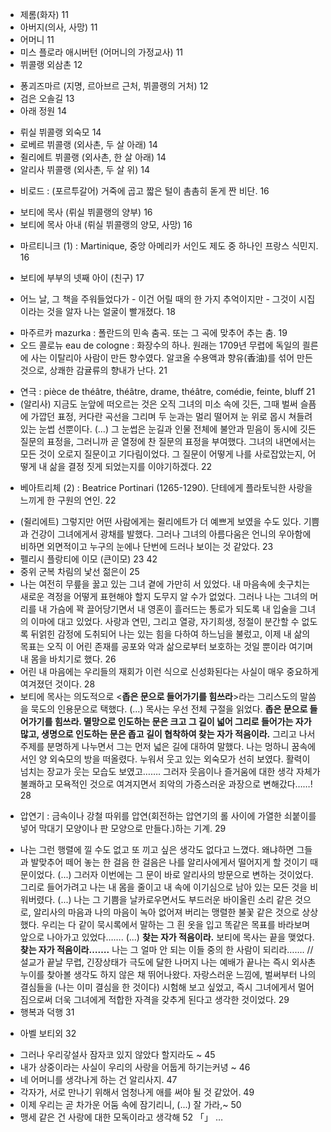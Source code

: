 - 제롬(화자) 11
- 아버지(의사, 사망) 11
- 어머니 11
- 미스 플로라 애시버턴 (어머니의 가정교사) 11
- 뷔콜랭 외삼촌 12
* 퐁괴즈마르 (지명, 르아브르 근처, 뷔콜랭의 거처) 12
* 검은 오솔길 13
* 아래 정원 14
- 뤼실 뷔콜랭 외숙모 14
- 로베르 뷔콜랭 (외사촌, 두 살 아래) 14
- 쥘리에트 뷔콜랭 (외사촌, 한 살 아래) 14
- 알리사 뷔콜랭 (외사촌, 두 살 위) 14
+ 비로드 : (포르투갈어) 거죽에 곱고 짧은 털이 촘촘히 돋게 짠 비단. 16
- 보티에 목사 (뤼실 뷔콜랭의 양부) 16
- 보티에 목사 아내 (뤼실 뷔콜랭의 양모, 사망) 16
+ 마르티니크 (1) : Martinique, 중앙 아메리카 서인도 제도 중 하나인 프랑스 식민지. 16
- 보티에 부부의 넷째 아이 (친구) 17
* 어느 날, 그 책을 주워들었다가 - 이건 어릴 때의 한 가지 추억이지만 - 그것이 시집이라는 것을 알자 나는 얼굴이 빨개졌다. 18
+ 마주르카 mazurka : 폴란드의 민속 춤곡. 또는 그 곡에 맞추어 추는 춤. 19
+ 오드 콜로뉴 eau de cologne : 화장수의 하나. 원래는 1709년 무렵에 독일의 쾰른에 사는 이탈리아 사람이 만든 향수였다. 알코올 수용액과 향유(香油)를 섞어 만든 것으로, 상쾌한 감귤류의 향내가 난다. 21
* 연극 : pièce de théâtre, théâtre, drame, théâtre, comédie, feinte, bluff 21
* (알리사) 지금도 눈앞에 떠오르는 것은 오직 그녀의 미소 속에 깃든, 그때 벌써 슬픔에 가깝던 표정, 커다란 곡선을 그리며 두 눈과는 멀리 떨어져 눈 위로 몹시 쳐들려 있는 눈썹 선뿐이다. (...) 그 눈썹은 눈길과 인물 전체에 불안과 믿음이 동시에 깃든 질문의 표정을, 그러니까 곧 열정에 찬 질문의 표정을 부여했다. 그녀의 내면에서는 모든 것이 오로지 질문이고 기다림이었다. 그 질문이 어떻게 나를 사로잡았는지, 어떻게 내 삶을 결정 짓게 되었는지를 이야기하겠다. 22
+ 베아트리체 (2) : Beatrice Portinari (1265-1290). 단테에게 플라토닉한 사랑을 느끼게 한 구원의 연인. 22
* (쥘리에트) 그렇지만 어떤 사람에게는 쥘리에트가 더 예쁘게 보였을 수도 있다. 기쁨과 건강이 그녀에게서 광채를 발했다. 그러나 그녀의 아름다움은 언니의 우아함에 비하면 외면적이고 누구의 눈에나 단번에 드러나 보이는 것 같았다. 23
* 펠리시 플랑티에 이모 (큰이모) 23 42
* 중위 군복 차림의 낯선 젊은이 25
* 나는 여전히 무릎을 꿇고 있는 그녀 곁에 가만히 서 있었다. 내 마음속에 솟구치는 새로운 격정을 어떻게 표현해야 할지 도무지 알 수가 없었다. 그러나 나는 그녀의 머리를 내 가슴에 꽉 끌어당기면서 내 영혼이 흘러드는 통로가 되도록 내 입술을 그녀의 이마에 대고 있었다. 사랑과 연민, 그리고 열광, 자기희생, 정절이 분간할 수 없도록 뒤얽힌 감정에 도취되어 나는 있는 힘을 다하여 하느님을 불렀고, 이제 내 삶의 목표는 오직 이 어린 존재를 공포와 악과 삶으로부터 보호하는 것일 뿐이라 여기며 내 몸을 바치기로 했다. 26
* 어린 내 마음에는 우리들의 재회가 이런 식으로 신성화된다는 사실이 매우 중요하게 여겨졌던 것이다. 28
* 보티에 목사는 의도적으로 <**좁은 문으로 들어가기를 힘쓰라**>라는 그리스도의 말씀을 묵도의 인용문으로 택했다. (...) 목사는 우선 전체 구절을 읽었다. **좁은 문으로 들어가기를 힘쓰라. 멸망으로 인도하는 문은 크고 그 길이 넓어 그리로 들어가는 자가 많고, 생명으로 인도하는 문은 좁고 길이 협착하여 찾는 자가 적음이라.** 그리고 나서 주제를 분명하게 나누면서 그는 먼저 넓은 길에 대하여 말했다. 나는 멍하니 꿈속에서인 양 외숙모의 방을 떠올렸다. 누워서 웃고 있는 외숙모가 선히 보였다. 활력이 넘치는 장교가 웃는 모습도 보였고……. 그러자 웃음이나 즐거움에 대한 생각 자체가 불쾌하고 모욕적인 것으로 여겨지면서 죄악의 가증스러운 과장으로 변해갔다……! 28
+ 압연기 : 금속이나 강철 따위를 압연(회전하는 압연기의 롤 사이에 가열한 쇠붙이를 넣어 막대기 모양이나 판 모양으로 만들다.)하는 기계. 29
* 나는 그런 행렬에 낄 수도 없고 또 끼고 싶은 생각도 없다고 느꼈다. 왜냐하면 그들과 발맞추어 떼어 놓는 한 걸음 한 걸음은 나를 알리사에게서 떨어지게 할 것이기 때문이었다. (...) 그러자 이번에는 그 문이  바로 알리사의 방문으로 변하는 것이었다. 그리로 들어가려고 나는 내 몸을 줄이고 내 속에 이기심으로 남아 있는 모든 것을 비워버렸다. (...) 나는 그 기쁨을 날카로우면서도 부드러운 바이올린 소리 같은 것으로, 알리사의 마음과 나의 마음이 녹아 없어져 버리는 맹렬한 불꽃 같은 것으로 상상했다. 우리는 다 같이 묵시록에서 말하는 그 흰 옷을 입고 똑같은 목표를 바라보며 앞으로 나아가고 있었다……. (...) **찾는 자가 적음이라.** 보티에 목사는 끝을 맺었다. **찾는 자가 적음이라…….** 나는 그 얼마 안 되는 이들 중의 한 사람이 되리라……. // 설교가 끝날 무렵, 긴장상태가 극도에 달한 나머지 나는 예배가 끝나는 즉시 외사촌누이를 찾아볼 생각도 하지 않은 채 뛰어나왔다. 자랑스러운 느낌에, 벌써부터 나의 결심들을 (나는 이미 결심을 한 것이다) 시험해 보고 싶었고, 즉시 그녀에게서 멀어짐으로써 더욱 그녀에게 적합한 자격을 갖추게 된다고 생각한 것이었다. 29
* 행복과 덕행 31
- 아벨 보티외 32
* 그러나 우리갛설사 잠자코 있지 않았다 할지라도 ~ 45
* 내가 상중이라는 사실이 우리의 사랑을 어둡게 하기는커녕 ~ 46
* 네 어머니를 생각나게 하는 건 알리사지. 47
* 각자가, 서로 만나기 위해서 엄청나게 애를 써야 될 것 같았어. 49
* 이제 우리는 곧 차가운 어둠 속에 잠기리니, (...) 잘 가라,~ 50
* 맹세 같은 건 사랑에 대한 모독이라고 생각해 52
「」 …